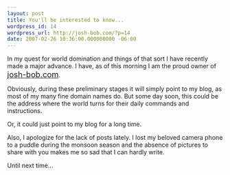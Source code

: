 ```yaml
---
layout: post
title: You'll be interested to know...
wordpress_id: 14
wordpress_url: http://josh-bob.com/?p=14
date: 2007-02-26 10:36:00.000000000 -06:00
---
```

In my quest for world domination and things of that sort I have recently made a major advance. I have, as of this morning I am the proud owner of <span style="font-size:130%;"><a href="http://www.josh-bob.com">josh-bob.com</a></span>.

Obviously, during these preliminary stages it will simply point to my blog, as most of my many fine domain names do. But some day soon, this could be the address where the world turns for their daily commands and instructions.

Or, it could just point to my blog for a long time.

Also, I apologize for the lack of posts lately. I lost my beloved camera phone to a puddle during the monsoon season and the absence of pictures to share with you makes me so sad that I can hardly write.

Until next time...
